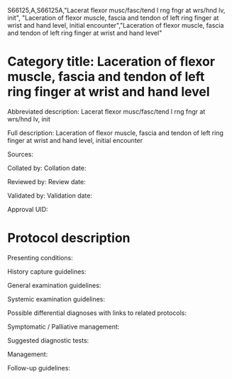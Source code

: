 S66125,A,S66125A,"Lacerat flexor musc/fasc/tend l rng fngr at wrs/hnd lv, init", "Laceration of flexor muscle, fascia and tendon of left ring finger at wrist and hand level, initial encounter","Laceration of flexor muscle, fascia and tendon of left ring finger at wrist and hand level"
# Category title: Laceration of flexor muscle, fascia and tendon of left ring finger at wrist and hand level

Abbreviated description: Lacerat flexor musc/fasc/tend l rng fngr at wrs/hnd lv, init

Full description: Laceration of flexor muscle, fascia and tendon of left ring finger at wrist and hand level, initial encounter

Sources:

Collated by:
Collation date:

Reviewed by:
Review date:

Validated by:
Validation date:

Approval UID:

# Protocol description

Presenting conditions:

History capture guidelines:

General examination guidelines:

Systemic examination guidelines:

Possible differential diagnoses with links to related protocols:

Symptomatic / Palliative management:

Suggested diagnostic tests:

Management:

Follow-up guidelines:
